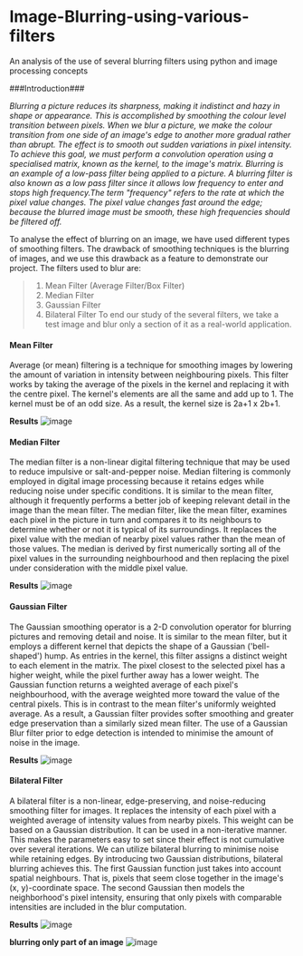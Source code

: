 # Image-Blurring-using-various-filters
An analysis of the use of several blurring filters using python and image processing concepts

###Introduction###

*Blurring a picture reduces its sharpness, making it indistinct and hazy in shape or appearance. This is accomplished by smoothing the colour level transition between pixels.
When we blur a picture, we make the colour transition from one side of an image's edge to another more gradual rather than abrupt. The effect is to smooth out sudden variations in
pixel intensity. To achieve this goal, we must perform a convolution operation using a
specialised matrix, known as the kernel, to the image's matrix.
Blurring is an example of a low-pass filter being applied to a picture. A blurring filter is also known as a low pass filter since it allows low frequency to enter and stops high frequency.The term "frequency" refers to the rate at which the pixel value changes. The pixel value changes fast around the edge; because the blurred image must be smooth, these high frequencies should be filtered off.*

To analyse the effect of blurring on an image, we have used different types of smoothing filters. The drawback of smoothing techniques is the blurring of images, and we use this
drawback as a feature to demonstrate our project. The filters used to blur are:
> 1. Mean Filter (Average Filter/Box Filter)
> 2. Median Filter
> 3. Gaussian Filter
> 4. Bilateral Filter
To end our study of the several filters, we take a test image and blur only a section of it as a real-world application.

#### Mean Filter ####
Average (or mean) filtering is a technique for smoothing images by lowering the amount of variation in intensity between neighbouring pixels. This filter works by taking the average of the pixels in the kernel and replacing it with the centre pixel. The kernel's elements are all the same and add up to 1. The kernel must be of an odd size. As a result, the kernel size is 2a+1 x 2b+1.

**Results**
![image](https://user-images.githubusercontent.com/69236709/147954893-ee788007-70b6-4692-8edc-3f8c59ed52ca.png)


#### Median Filter ####
The median filter is a non-linear digital filtering technique that may be used to reduce impulsive or salt-and-pepper noise. Median filtering is commonly employed in digital image processing because it retains edges while reducing noise under specific conditions. It is similar to the mean filter, although it frequently performs a better job of keeping relevant detail in the image than the mean filter. The median filter, like the mean filter, examines each pixel in the picture in turn and compares it to its neighbours to determine whether or not it is typical of its surroundings. It replaces the pixel value with the median of nearby pixel values rather than the mean of those values. The median is derived by first numerically sorting all of the pixel values in the surrounding neighbourhood and then replacing the pixel under consideration with the middle pixel value.

**Results**
![image](https://user-images.githubusercontent.com/69236709/147955010-43113ad1-d804-4a93-8cf5-ab5b01024af9.png)


#### Gaussian Filter ####
The Gaussian smoothing operator is a 2-D convolution operator for blurring pictures and removing detail and noise. It is similar to the mean filter, but it employs a different kernel that depicts the shape of a Gaussian ('bell-shaped') hump. As entries in the kernel, this filter assigns a distinct weight to each element in the matrix. The pixel closest to the selected pixel has a higher weight, while the pixel further away has a lower weight. The Gaussian function returns a weighted average of each pixel's neighbourhood, with the average weighted more toward the value of the central pixels. This is in contrast to the mean filter's uniformly weighted average. As a result, a Gaussian filter provides softer smoothing and greater edge preservation than a similarly sized mean filter. The use of a Gaussian Blur filter prior to edge detection is intended to minimise the amount of noise in the image.

**Results**
![image](https://user-images.githubusercontent.com/69236709/147955094-39bf6514-d2f9-41e2-b716-d5ec23d15680.png)


#### Bilateral Filter ####
A bilateral filter is a non-linear, edge-preserving, and noise-reducing smoothing filter for images. It replaces the intensity of each pixel with a weighted average of intensity values from nearby pixels. This weight can be based on a Gaussian distribution. It can be used in a non-iterative manner. This makes the parameters easy to set since their effect is not cumulative over several iterations.
We can utilize bilateral blurring to minimise noise while retaining edges. By introducing two Gaussian distributions, bilateral blurring achieves this. The first Gaussian function just takes into account spatial neighbours. That is, pixels that seem close together in the image's (x, y)-coordinate space. The second Gaussian then models the neighborhood's pixel intensity, ensuring that only pixels with comparable intensities are included in the blur computation.

**Results**
![image](https://user-images.githubusercontent.com/69236709/147955198-7a2a71d5-048e-456e-ab4f-cc01a742ea59.png)

**blurring only part of an image**
![image](https://user-images.githubusercontent.com/69236709/147955327-a7163a3c-09d8-433a-ab00-570163f3b613.png)


